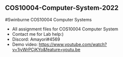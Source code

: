 ## COS10004-Computer-System-2022
#Swinburne COS10004 Computer Systems 
- All assignment files for COS10004 Computer System 
- Contact me for Lab help:)
- Discord: Amayori#4569
- Demo video: https://www.youtube.com/watch?v=1iyWrPCjKYo&feature=youtu.be
